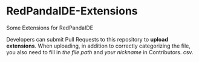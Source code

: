 # RedPandaIDE-Extensions

Some Extensions for RedPandaIDE



Developers can submit Pull Requests to this repository to **upload extensions**. When uploading, in addition to correctly categorizing the file, you also need to fill in *the file path* and *your nickname* in Contributors. csv.

